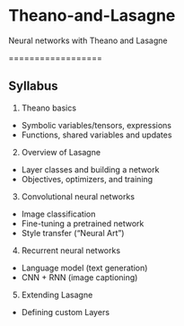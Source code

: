# Theano-and-Lasagne
Neural networks with Theano and Lasagne

==================

Syllabus
-------

1. Theano basics 
 - Symbolic variables/tensors, expressions
 - Functions, shared variables and updates
2. Overview of Lasagne 
 - Layer classes and building a network
 - Objectives, optimizers, and training
3. Convolutional neural networks 
 - Image classification
 - Fine-tuning a pretrained network
 - Style transfer (“Neural Art”)
4. Recurrent neural networks 
 - Language model (text generation)
 - CNN + RNN (image captioning)
5. Extending Lasagne 
 - Defining custom Layers
